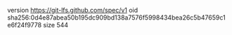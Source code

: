 version https://git-lfs.github.com/spec/v1
oid sha256:0d4e87abea50b195dc909bd138a7576f5998434bea26c5b47659c1e6f24f9778
size 544
